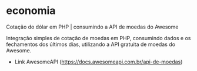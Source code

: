 # economia
Cotação do dólar em PHP | consumindo a API de moedas do Awesome 

Integração simples de cotação de moedas em PHP, consumindo dados e os fechamentos dos últimos dias, utilizando a API gratuita de moedas do Awesome.

- Link AwesomeAPI  (https://docs.awesomeapi.com.br/api-de-moedas)
